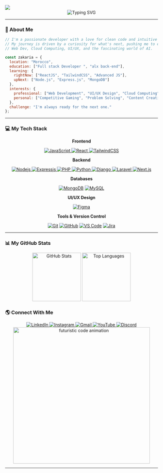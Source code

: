 <img src="https://capsule-render.vercel.app/api?type=wave&color=38BDF8&width=100%&height=150§ion=header"/>

<div align="center">
  <img src="https://readme-typing-svg.herokuapp.com?font=JetBrains+Mono&size=28&duration=5000&pause=1000&color=38BDF8¢er=true&vCenter=true&width=600&lines=Hi+there,+I'm+Zakaria+Hannane;A+Web+Developer+from+Morocco;A+Full-Stack+Developer." alt="Typing SVG" />
</div>

<!-- Top Wave Animation -->

---

### 🚀 About Me

```javascript
// I'm a passionate developer with a love for clean code and intuitive design.
// My journey is driven by a curiosity for what's next, pushing me to explore 
// Web Dev, Cloud Computing, UI/UX, and the fascinating world of AI.

const zakaria = {
  location: "Morocco",
  education: ["Full stack Developer ", "alx back-end"],
  learning: {
    rightNow: ["ReactJS", "TailwindCSS", "Advanced JS"],
    upNext: ["Node.js", "Express.js", "MongoDB"]
  },
  interests: {
    professional: ["Web Development", "UI/UX Design", "Cloud Computing", "AI"],
    personal: ["Competitive Gaming", "Problem Solving", "Content Creation"]
  },
  challenge: "I'm always ready for the next one."
};
```
---

### 💻 My Tech Stack

<div align="center">
  
<p><strong>Frontend</strong></p>
<a href="https://developer.mozilla.org/en-US/docs/Web/JavaScript" target="_blank" rel="noreferrer">
  <img src="https://img.shields.io/badge/JavaScript-F7DF1E?style=for-the-badge&logo=javascript&logoColor=black" alt="JavaScript"/>
</a>
<a href="https://reactjs.org/" target="_blank" rel="noreferrer">
  <img src="https://img.shields.io/badge/React-61DAFB?style=for-the-badge&logo=react&logoColor=black" alt="React"/>
</a>
<a href="https://tailwindcss.com/" target="_blank" rel="noreferrer">
  <img src="https://img.shields.io/badge/Tailwind_CSS-38B2AC?style=for-the-badge&logo=tailwind-css&logoColor=white" alt="TailwindCSS"/>
</a>

  
 
 <p><strong>Backend</strong></p>
<a href="https://nodejs.org" target="_blank" rel="noreferrer">
  <img src="https://img.shields.io/badge/Node.js-339933?style=for-the-badge&logo=nodedotjs&logoColor=white" alt="Nodejs"/>
</a>
<a href="https://expressjs.com" target="_blank" rel="noreferrer">
  <img src="https://img.shields.io/badge/Express.js-000000?style=for-the-badge&logo=express&logoColor=white" alt="Expressjs"/>
</a>
<a href="https://www.php.net" target="_blank" rel="noreferrer">
  <img src="https://img.shields.io/badge/PHP-777BB4?style=for-the-badge&logo=php&logoColor=white" alt="PHP"/>
</a>
<a href="https://www.python.org" target="_blank" rel="noreferrer">
  <img src="https://img.shields.io/badge/Python-3776AB?style=for-the-badge&logo=python&logoColor=white" alt="Python"/>
</a>
<a href="https://www.djangoproject.com" target="_blank" rel="noreferrer">
  <img src="https://img.shields.io/badge/Django-092E20?style=for-the-badge&logo=django&logoColor=white" alt="Django"/>
</a>
<a href="https://laravel.com" target="_blank" rel="noreferrer">
  <img src="https://img.shields.io/badge/Laravel-FF2D20?style=for-the-badge&logo=laravel&logoColor=white" alt="Laravel"/>
</a>
<a href="https://nextjs.org" target="_blank" rel="noreferrer">
  <img src="https://img.shields.io/badge/Next.js-000000?style=for-the-badge&logo=nextdotjs&logoColor=white" alt="Next.js"/>
</a>


  <p><strong>Databases</strong></p>
  <a href="https://www.mongodb.com/" target="_blank" rel="noreferrer"><img src="https://img.shields.io/badge/MongoDB-47A248?style=for-the-badge&logo=mongodb&logoColor=white" alt="MongoDB"/></a>
  <a href="https://www.mysql.com/" target="_blank" rel="noreferrer"><img src="https://img.shields.io/badge/MySQL-4479A1?style=for-the-badge&logo=mysql&logoColor=white" alt="MySQL"/></a>
  
  <p><strong>UI/UX Design</strong></p>
  <a href="https://www.figma.com/" target="_blank" rel="noreferrer"><img src="https://img.shields.io/badge/Figma-F24E1E?style=for-the-badge&logo=figma&logoColor=white" alt="Figma"/></a>
  
  <p><strong>Tools & Version Control</strong></p>
  <a href="https://git-scm.com/" target="_blank" rel="noreferrer"><img src="https://img.shields.io/badge/Git-F05032?style=for-the-badge&logo=git&logoColor=white" alt="Git"/></a>
  <a href="https://github.com/" target="_blank" rel="noreferrer"><img src="https://img.shields.io/badge/GitHub-181717?style=for-the-badge&logo=github&logoColor=white" alt="GitHub"/></a>
  <a href="https://code.visualstudio.com/" target="_blank" rel="noreferrer"><img src="https://img.shields.io/badge/VS_Code-007ACC?style=for-the-badge&logo=visual-studio-code&logoColor=white" alt="VS Code"/></a>
  <a href="https://www.atlassian.com/software/jira" target="_blank" rel="noreferrer">
  <img src="https://img.shields.io/badge/Jira-0052CC?style=for-the-badge&logo=jira&logoColor=white" alt="Jira"/>
</a>
</div>

---



### 📊 My GitHub Stats

<div align="center">
<img src="https://github-readme-stats.vercel.app/api?username=abderrahmane-laourf&show_icons=true&count_private=true&theme=tokyonight&hide_border=true&border_radius=10" height="160" alt="GitHub Stats" /> <img src="https://github-readme-stats.vercel.app/api/top-langs?username=abderrahmane-laourf&layout=compact&theme=tokyonight&hide_border=true&border_radius=10" height="160" alt="Top Languages" />

</div>

### 🌎 Connect With Me

<div align="center">
  <a href="" target="_blank">
    <img src="https://img.shields.io/badge/LinkedIn-0077B5?style=for-the-badge&logo=linkedin&logoColor=white" alt="LinkedIn"/>
  </a>
  <a href="" target="_blank">
    <img src="https://img.shields.io/badge/Instagram-E4405F?style=for-the-badge&logo=instagram&logoColor=white" alt="Instagram"/>
  </a>
  <a href="
" target="_blank">
    <img src="https://img.shields.io/badge/Gmail-D14836?style=for-the-badge&logo=gmail&logoColor=white" alt="Gmail" href="zakariahannane28@gmail.com"/>
  </a>
  <a href="" target="_blank">
    <img src="https://img.shields.io/badge/YouTube-FF0000?style=for-the-badge&logo=youtube&logoColor=white" alt="YouTube"/>
  </a>
  <a href="https://discord.gg/your-invite" target="_blank">
    <img src="https://img.shields.io/badge/Discord-7289DA?style=for-the-badge&logo=discord&logoColor=white" alt="Discord"/>
  </a>
</div>

<div align="center">
  <img src="https://raw.githubusercontent.com/abhisheknaiidu/abhisheknaiidu/master/code.gif" width="450" alt="futuristic code animation" />
</div>

---


